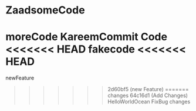 # ZaadsomeCode
moreCode
KareemCommit
Code
<<<<<<< HEAD
fakecode
<<<<<<< HEAD
=======
newFeature
>>>>>>> 2d60bf5 (new Feature)
=======
changes
>>>>>>> 64c16d1 (Add Changes)
HelloWorldOcean
FixBug
changes

